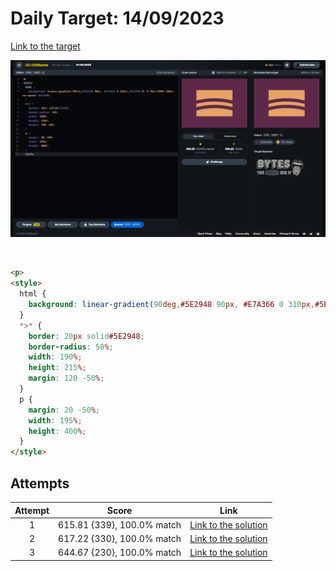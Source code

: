 # Daily Target: 14/09/2023

[Link to the target](https://cssbattle.dev/play/aQ8SxNueIjKJHGHOHhIU)

![img](../images/target-solution/daily-target_2023-09-14.png)

<br>

```html
<p>
<style>
  html {
    background: linear-gradient(90deg,#5E2948 90px, #E7A366 0 310px,#5E2948 0) 0 70px/100% 160px no-repeat #5E2948;
  }
  *>* {
    border: 20px solid#5E2948;
    border-radius: 50%;
    width: 190%;
    height: 215%;
    margin: 120 -50%;
  }
  p {
    margin: 20 -50%;
    width: 195%;
    height: 400%;
  }
</style>
```

## Attempts
| Attempt | Score | Link |
|:-:|:-:|:-:|
| 1 | 615.81 {339}, 100.0% match | [Link to the solution](../html/daily-target_2023-09-14_attempt-01.html) |
| 2 | 617.22 {330}, 100.0% match | [Link to the solution](../html/daily-target_2023-09-14_attempt-02.html) |
| 3 | 644.67 {230}, 100.0% match | [Link to the solution](../html/daily-target_2023-09-14_attempt-03.html) |
